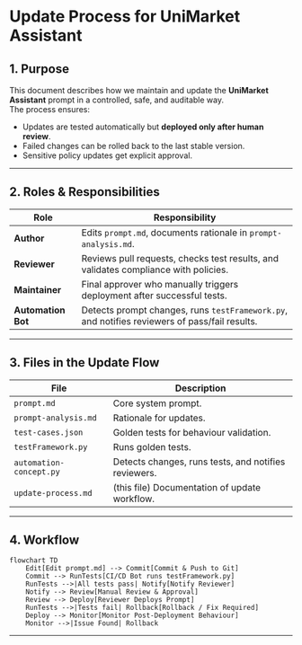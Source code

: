 # Update Process for UniMarket Assistant

## 1. Purpose
This document describes how we maintain and update the **UniMarket Assistant** prompt in a controlled, safe, and auditable way.  
The process ensures:
- Updates are tested automatically but **deployed only after human review**.  
- Failed changes can be rolled back to the last stable version.  
- Sensitive policy updates get explicit approval.  

---

## 2. Roles & Responsibilities

| Role | Responsibility |
|------|----------------|
| **Author** | Edits `prompt.md`, documents rationale in `prompt-analysis.md`. |
| **Reviewer** | Reviews pull requests, checks test results, and validates compliance with policies. |
| **Maintainer** | Final approver who manually triggers deployment after successful tests. |
| **Automation Bot** | Detects prompt changes, runs `testFramework.py`, and notifies reviewers of pass/fail results. |

---

## 3. Files in the Update Flow

| File | Description |
|------|-------------|
| `prompt.md` | Core system prompt. |
| `prompt-analysis.md` | Rationale for updates. |
| `test-cases.json` | Golden tests for behaviour validation. |
| `testFramework.py` | Runs golden tests. |
| `automation-concept.py` | Detects changes, runs tests, and notifies reviewers. |
| `update-process.md` | (this file) Documentation of update workflow. |

---

## 4. Workflow
```mermaid
flowchart TD
    Edit[Edit prompt.md] --> Commit[Commit & Push to Git]
    Commit --> RunTests[CI/CD Bot runs testFramework.py]
    RunTests -->|All tests pass| Notify[Notify Reviewer]
    Notify --> Review[Manual Review & Approval]
    Review --> Deploy[Reviewer Deploys Prompt]
    RunTests -->|Tests fail| Rollback[Rollback / Fix Required]
    Deploy --> Monitor[Monitor Post-Deployment Behaviour]
    Monitor -->|Issue Found| Rollback
```

---
